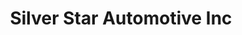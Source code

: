 ---
title: "Silver Star Automotive Inc"
url: /aurora/silver-star-automotive-inc/
shop: Autowerkstatt
---